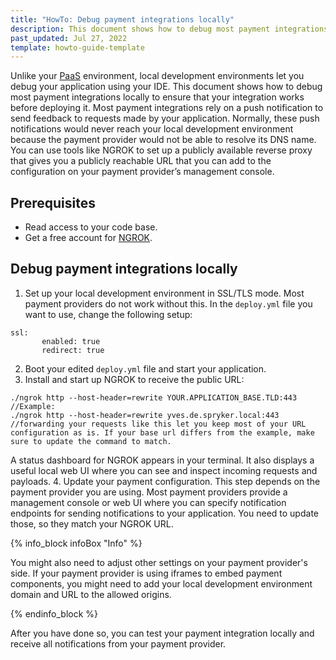 ```yaml
---
title: "HowTo: Debug payment integrations locally"
description: This document shows how to debug most payment integrations locally to make sure that your integration works before deploying it.
past_updated: Jul 27, 2022
template: howto-guide-template
---
```


Unlike your [PaaS](/docs/paas-plus/dev/platform-as-a-service-plus.html) environment, local development environments let you debug your application using your IDE. This document shows how to debug most payment integrations locally to ensure that your integration works before deploying it.
Most payment integrations rely on a push notification to send feedback to requests made by your application. Normally, these push notifications would never reach your local development environment because the payment provider would not be able to resolve its DNS name. You can use tools like NGROK to set up a publicly available reverse proxy that gives you a publicly reachable URL that you can add to the configuration on your payment provider’s management console. 

## Prerequisites
* Read access to your code base.
* Get a free account for [NGROK](https://ngrok.com).

## Debug payment integrations locally

1. Set up your local development environment in SSL/TLS mode. Most payment providers do not work without this. In the `deploy.yml` file you want to use, change the following setup:

```
ssl:
       enabled: true
       redirect: true
```
2. Boot your edited `deploy.yml` file and start your application.
3. Install and start up NGROK to receive the public URL:

```
./ngrok http --host-header=rewrite YOUR.APPLICATION_BASE.TLD:443
//Example:
./ngrok http --host-header=rewrite yves.de.spryker.local:443
//forwarding your requests like this let you keep most of your URL configuration as is. If your base url differs from the example, make sure to update the command to match.
```

A status dashboard for NGROK appears in your terminal. It also displays a useful local web UI where you can see and inspect incoming requests and payloads.
4. Update your payment configuration.
This step depends on the payment provider you are using. Most payment providers provide a management console or web UI where you can specify notification endpoints for sending notifications to your application. You need to update those, so they match your NGROK URL. 

{% info_block infoBox "Info" %}

You might also need to adjust other settings on your payment provider's side. If your payment provider is using iframes to embed payment components, you might need to add your local development environment domain and URL to the allowed origins. 

{% endinfo_block %}

After you have done so, you can test your payment integration locally and receive all notifications from your payment provider. 
